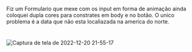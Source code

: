 Fiz um Formulario que mexe com os input em forma de animação ainda coloquei dupla cores para constrates em body e no botão. O unico problema é a data que não esta localiazada na america do norte.
#
![Captura de tela de 2022-12-20 21-55-17](https://user-images.githubusercontent.com/117082302/208802341-80b3fc88-c6ce-42d0-994f-c5e34270cde9.png)
